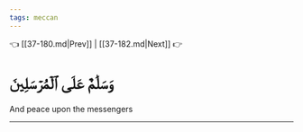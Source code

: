 ```yaml
---
tags: meccan
---
```


👈 [[37-180.md|Prev]] | [[37-182.md|Next]] 👉

# وَسَلَٰمٌ عَلَى ٱلۡمُرۡسَلِينَ

And peace upon the messengers

---

